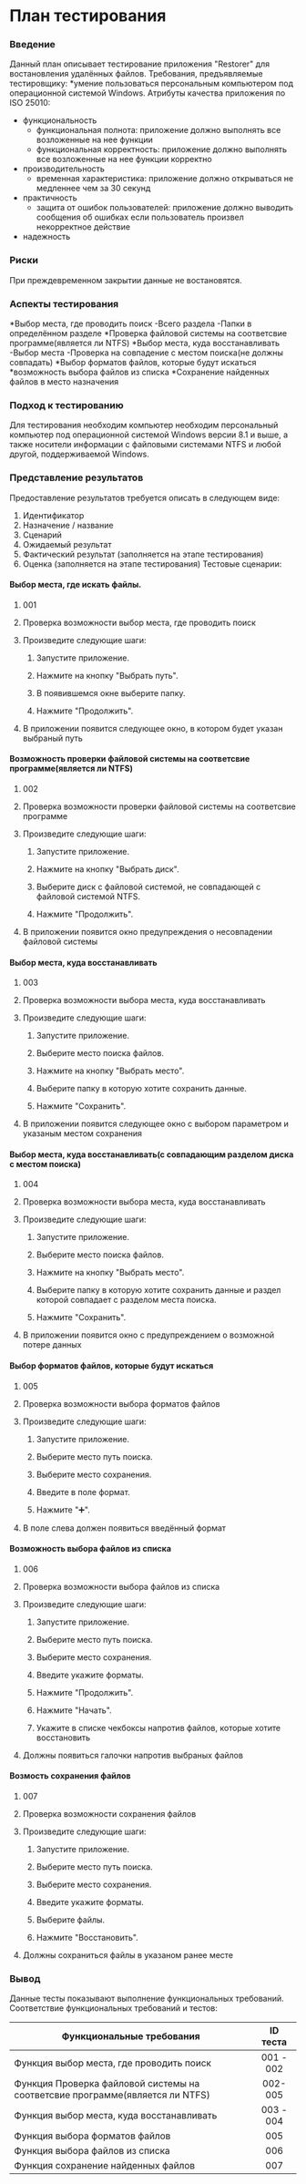 # План тестирования

### Введение

Данный план описывает тестирование приложения "Restorer" для востановления удалённых файлов.
Требования, предъявляемые тестировщику:
*умение пользоваться персональным компьютером под операционной системой Windows.
Атрибуты качества приложения по ISO 25010:
* функциональность
  * функциональная полнота: приложение должно выполнять все возложенные на нее функции
  * функциональная корректность: приложение должно выполнять все возложенные на нее функции корректно
* производительность
  * временная характеристика: приложение должно открываться не медленнее чем за 30 секунд
* практичность
  * защита от ошибок пользователей: приложение должно выводить сообщения об ошибках если пользователь произвел некорректное действие
* надежность


### Риски

При преждевременном закрытии данные не востановятся.
### Аспекты тестирования
*Выбор места, где проводить поиск
  -Всего раздела
  -Папки в определённом разделе
*Проверка файловой системы на соответсвие программе(является ли NTFS)
*Выбор места, куда восстанавливать
  -Выбор места
  -Проверка на совпадение с местом поиска(не должны совпадать)
*Выбор форматов файлов, которые будут искаться
*возможность выбора файлов из списка
*Сохранение найденных файлов в место назначения
### Подход к тестированию
Для тестирования необходим компьютер необходим персональный компьютер под операционной системой Windows версии 8.1
и выше, а также носители информации с файловыми системами NTFS и любой другой, поддерживаемой Windows.
### Представление результатов

Предоставление результатов требуется описать в следующем виде:

1. Идентификатор
2. Назначение / название
3. Сценарий
4. Ожидаемый результат
5. Фактический результат (заполняется на этапе тестирования)
6. Оценка (заполняется на этапе тестирования)
Тестовые сценарии:

#### Выбор места, где искать файлы.

1. 001

2. Проверка возможности выбор места, где проводить поиск

3. Произведите следующие шаги:

   1. Запустите приложение.

   2. Нажмите на кнопку "Выбрать путь".

   3. В появившемся окне выберите папку.

   4. Нажмите "Продолжить".

4. В приложении появится следующее окно, в котором будет указан выбраный путь

#### Возможность проверки файловой системы на соответсвие программе(является ли NTFS)

1. 002

2. Проверка возможности проверки файловой системы на соответсвие программе

3. Произведите следующие шаги:

   1. Запустите приложение.

   2. Нажмите на кнопку "Выбрать диск".

   3. Выберите диск с файловой системой, не совпадающей с файловой системой NTFS.

   4. Нажмите "Продолжить".

4. В приложении появится окно предупреждения о несовпадении файловой системы

#### Выбор места, куда восстанавливать

1. 003

2. Проверка возможности выбора места, куда восстанавливать

3. Произведите следующие шаги:

   1. Запустите приложение.
   
   2. Выберите место поиска файлов.

   3. Нажмите на кнопку "Выбрать место".

   3. Выберите папку в которую хотите сохранить данные.

   4. Нажмите "Сохранить".

4. В приложении появится следующее окно с выбором параметром и указаным местом сохранения


#### Выбор места, куда восстанавливать(с совпадающим разделом диска с местом поиска)

1. 004

2. Проверка возможности выбора места, куда восстанавливать

3. Произведите следующие шаги:

   1. Запустите приложение.
   
   2. Выберите место поиска файлов.

   3. Нажмите на кнопку "Выбрать место".

   3. Выберите папку в которую хотите сохранить данные и раздел которой совпадает с разделом места поиска.

   4. Нажмите "Сохранить".

4. В приложении появится окно с предупреждением о возможной потере данных

#### Выбор форматов файлов, которые будут искаться

1. 005

2. Проверка возможности выбора форматов файлов

3. Произведите следующие шаги:

   1. Запустите приложение.
   
   2. Выберите место путь поиска.

   3. Выберите место сохранения.

   3. Введите в поле формат.

   4. Нажмите "➕".
    

4. В поле слева должен появиться введённый формат


#### Возможность выбора файлов из списка

1. 006

2. Проверка возможности выбора файлов из списка

3. Произведите следующие шаги:

   1. Запустите приложение.
   
   2. Выберите место путь поиска.

   3. Выберите место сохранения.

   3. Введите укажите форматы.

   4. Нажмите "Продолжить".
   
   5. Нажмите "Начать".
   
   6. Укажите в списке чекбоксы напротив файлов, которые хотите восстановить

4. Должны появиться галочки напротив выбраных файлов



#### Возмость сохранения файлов

1. 007

2. Проверка возможности сохранения файлов

3. Произведите следующие шаги:

   1. Запустите приложение.
   
   2. Выберите место путь поиска.

   3. Выберите место сохранения.

   3. Введите укажите форматы.

   4. Выберите файлы.
   
   5. Нажмите "Восстановить".
   

4. Должны сохраниться файлы в указаном ранее месте


### Вывод


Данные тесты показывают выполнение функциональных требований. Соответствие функциональных требований и тестов:

| Функциональные требования                | ID теста |
| ---------------------------------------- | :------: |
| Функция выбор места, где проводить поиск |    001 - 002    |
| Функция Проверка файловой системы на соответсвие программе(является ли NTFS) |    002-005    |
| Функция выбор места, куда восстанавливать |   003 - 004   |
| Функция выбора форматов файлов  |    005    |
| Функция выбора файлов из списка |    006    |
| Функция сохранение найденных файлов|    007    |






  
